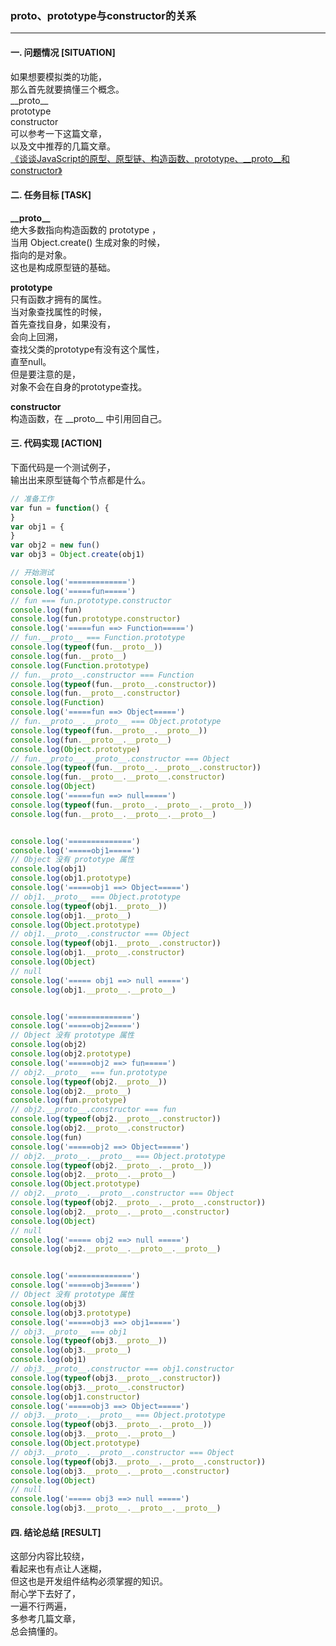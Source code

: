 ### __proto__、prototype与constructor的关系  
---

#### 一. 问题情况 [SITUATION]  
如果想要模拟类的功能，  
那么首先就要搞懂三个概念。  
\_\_proto\_\_  
prototype  
constructor  
可以参考一下这篇文章，  
以及文中推荐的几篇文章。  
[《谈谈JavaScript的原型、原型链、构造函数、prototype、__proto__和constructor》](https://blog.csdn.net/chuangxin/article/details/84918893)

#### 二. 任务目标 [TASK]  
**\_\_proto\_\_**  
绝大多数指向构造函数的 prototype ，  
当用 Object.create()  生成对象的时候，  
指向的是对象。  
这也是构成原型链的基础。  
  
**prototype**  
只有函数才拥有的属性。  
当对象查找属性的时候，  
首先查找自身，如果没有，  
会向上回溯，  
查找父类的prototype有没有这个属性，  
直至null。  
但是要注意的是，  
对象不会在自身的prototype查找。  
  
**constructor**  
构造函数，在 \_\_proto\_\_ 中引用回自己。  


#### 三. 代码实现 [ACTION]  
下面代码是一个测试例子，  
输出出来原型链每个节点都是什么。  

``` javascript
// 准备工作
var fun = function() {
}
var obj1 = {
}
var obj2 = new fun()
var obj3 = Object.create(obj1)

// 开始测试
console.log('=============')
console.log('=====fun=====')
// fun === fun.prototype.constructor
console.log(fun)
console.log(fun.prototype.constructor)
console.log('=====fun ==> Function=====')
// fun.__proto__ === Function.prototype
console.log(typeof(fun.__proto__))
console.log(fun.__proto__)
console.log(Function.prototype)
// fun.__proto__.constructor === Function
console.log(typeof(fun.__proto__.constructor))
console.log(fun.__proto__.constructor)
console.log(Function)
console.log('=====fun ==> Object=====')
// fun.__proto__.__proto__ === Object.prototype
console.log(typeof(fun.__proto__.__proto__))
console.log(fun.__proto__.__proto__)
console.log(Object.prototype)
// fun.__proto__.__proto__.constructor === Object
console.log(typeof(fun.__proto__.__proto__.constructor))
console.log(fun.__proto__.__proto__.constructor)
console.log(Object)
console.log('=====fun ==> null=====')
console.log(typeof(fun.__proto__.__proto__.__proto__))
console.log(fun.__proto__.__proto__.__proto__)


console.log('==============')
console.log('=====obj1=====')
// Object 没有 prototype 属性
console.log(obj1)
console.log(obj1.prototype)
console.log('=====obj1 ==> Object=====')
// obj1.__proto__ === Object.prototype
console.log(typeof(obj1.__proto__))
console.log(obj1.__proto__)
console.log(Object.prototype)
// obj1.__proto__.constructor === Object
console.log(typeof(obj1.__proto__.constructor))
console.log(obj1.__proto__.constructor)
console.log(Object)
// null
console.log('===== obj1 ==> null =====')
console.log(obj1.__proto__.__proto__)


console.log('==============')
console.log('=====obj2=====')
// Object 没有 prototype 属性
console.log(obj2)
console.log(obj2.prototype)
console.log('=====obj2 ==> fun=====')
// obj2.__proto__ === fun.prototype
console.log(typeof(obj2.__proto__))
console.log(obj2.__proto__)
console.log(fun.prototype)
// obj2.__proto__.constructor === fun
console.log(typeof(obj2.__proto__.constructor))
console.log(obj2.__proto__.constructor)
console.log(fun)
console.log('=====obj2 ==> Object=====')
// obj2.__proto__.__proto__ === Object.prototype
console.log(typeof(obj2.__proto__.__proto__))
console.log(obj2.__proto__.__proto__)
console.log(Object.prototype)
// obj2.__proto__.__proto__.constructor === Object
console.log(typeof(obj2.__proto__.__proto__.constructor))
console.log(obj2.__proto__.__proto__.constructor)
console.log(Object)
// null
console.log('===== obj2 ==> null =====')
console.log(obj2.__proto__.__proto__.__proto__)


console.log('==============')
console.log('=====obj3=====')
// Object 没有 prototype 属性
console.log(obj3)
console.log(obj3.prototype)
console.log('=====obj3 ==> obj1=====')
// obj3.__proto__ === obj1
console.log(typeof(obj3.__proto__))
console.log(obj3.__proto__)
console.log(obj1)
// obj3.__proto__.constructor === obj1.constructor
console.log(typeof(obj3.__proto__.constructor))
console.log(obj3.__proto__.constructor)
console.log(obj1.constructor)
console.log('=====obj3 ==> Object=====')
// obj3.__proto__.__proto__ === Object.prototype
console.log(typeof(obj3.__proto__.__proto__))
console.log(obj3.__proto__.__proto__)
console.log(Object.prototype)
// obj3.__proto__.__proto__.constructor === Object
console.log(typeof(obj3.__proto__.__proto__.constructor))
console.log(obj3.__proto__.__proto__.constructor)
console.log(Object)
// null
console.log('===== obj3 ==> null =====')
console.log(obj3.__proto__.__proto__.__proto__)
```

#### 四. 结论总结 [RESULT]  
这部分内容比较绕，  
看起来也有点让人迷糊，  
但这也是开发组件结构必须掌握的知识。  
耐心学下去好了，  
一遍不行两遍，  
多参考几篇文章，  
总会搞懂的。  